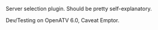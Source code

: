 Server selection plugin. Should be pretty
self-explanatory.

Dev/Testing on OpenATV 6.0, Caveat Emptor.
